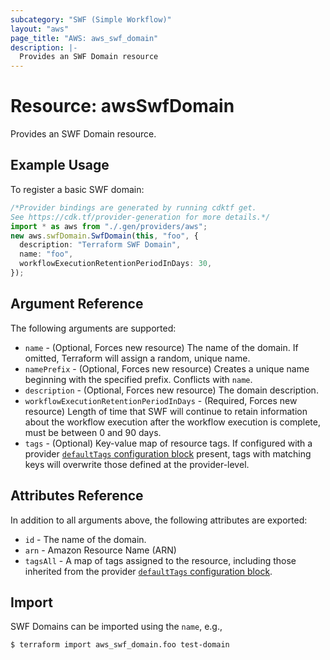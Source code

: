 ```yaml
---
subcategory: "SWF (Simple Workflow)"
layout: "aws"
page_title: "AWS: aws_swf_domain"
description: |-
  Provides an SWF Domain resource
---
```


# Resource: awsSwfDomain

Provides an SWF Domain resource.

## Example Usage

To register a basic SWF domain:

```typescript
/*Provider bindings are generated by running cdktf get.
See https://cdk.tf/provider-generation for more details.*/
import * as aws from "./.gen/providers/aws";
new aws.swfDomain.SwfDomain(this, "foo", {
  description: "Terraform SWF Domain",
  name: "foo",
  workflowExecutionRetentionPeriodInDays: 30,
});

```

## Argument Reference

The following arguments are supported:

* `name` - (Optional, Forces new resource) The name of the domain. If omitted, Terraform will assign a random, unique name.
* `namePrefix` - (Optional, Forces new resource) Creates a unique name beginning with the specified prefix. Conflicts with `name`.
* `description` - (Optional, Forces new resource) The domain description.
* `workflowExecutionRetentionPeriodInDays` - (Required, Forces new resource) Length of time that SWF will continue to retain information about the workflow execution after the workflow execution is complete, must be between 0 and 90 days.
* `tags` - (Optional) Key-value map of resource tags. If configured with a provider [`defaultTags` configuration block](https://registry.terraform.io/providers/hashicorp/aws/latest/docs#default_tags-configuration-block) present, tags with matching keys will overwrite those defined at the provider-level.

## Attributes Reference

In addition to all arguments above, the following attributes are exported:

* `id` - The name of the domain.
* `arn` - Amazon Resource Name (ARN)
* `tagsAll` - A map of tags assigned to the resource, including those inherited from the provider [`defaultTags` configuration block](https://registry.terraform.io/providers/hashicorp/aws/latest/docs#default_tags-configuration-block).

## Import

SWF Domains can be imported using the `name`, e.g.,

```console
$ terraform import aws_swf_domain.foo test-domain
```
